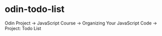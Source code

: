 # odin-todo-list
Odin Project -> JavaScript Course -> Organizing Your JavaScript Code -> Project:  Todo List
